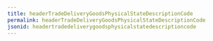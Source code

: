 ```yaml
---
title: headerTradeDeliveryGoodsPhysicalStateDescriptionCode
permalink: headerTradeDeliveryGoodsPhysicalStateDescriptionCode
jsonid: headertradedeliverygoodsphysicalstatedescriptioncode
---
```

